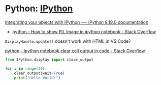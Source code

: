 # Python: [IPython](https://github.com/ipython/ipython)
[Integrating your objects with IPython --- IPython 8.19.0 documentation](https://ipython.readthedocs.io/en/stable/config/integrating.html)
- [python - How to show PIL Image in ipython notebook - Stack Overflow](https://stackoverflow.com/questions/26649716/how-to-show-pil-image-in-ipython-notebook)

`DisplayHandle.update()` doesn't work with HTML in VS Code?

[python - ipython notebook clear cell output in code - Stack Overflow](https://stackoverflow.com/questions/24816237/ipython-notebook-clear-cell-output-in-code)
```python
from IPython.display import clear_output

for i in range(10):
    clear_output(wait=True)
    print("Hello World!")
```